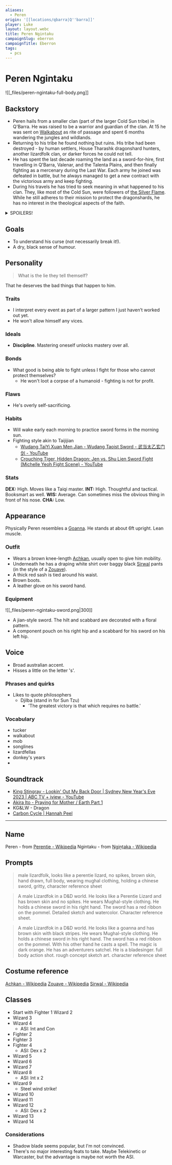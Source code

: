 ```yaml
---
aliases:
  - Peren
origin: '[[locations/qbarra|Q''barra]]'
player: Luke
layout: layout.webc
title: Peren Ngintaku
campaignSlug: eberron
campaignTitle: Eberron
tags:
  - pcs
---
```

# Peren Ngintaku

![[_files/peren-ngintaku-full-body.png]]

## Backstory

- Peren hails from a smaller clan (part of the larger Cold Sun tribe) in Q'Barra. He was raised to be a warrior and guardian of the clan. At 15 he was sent on [Walkabout](https://en.wikipedia.org/wiki/Walkabout) as rite of passage and spent 6 months wandering the jungles and wildlands.
- Returning to his tribe he found nothing but ruins. His tribe had been destroyed - by human settlers, House Tharashk dragonshard hunters, another lizardfolk clan, or darker forces he could not tell.
- He has spent the last decade roaming the land as a sword-for-hire, first travelling in Q'Barra, Valenar, and the Talenta Plains, and then finally fighting as a mercenary during the Last War. Each army he joined was defeated in battle, but he always managed to get a new contract with the victorious army and keep fighting.
- During his travels he has tried to seek meaning in what happened to his clan. They, like most of the Cold Sun, were followers of [the Silver Flame](https://eberron.fandom.com/wiki/Church_of_the_Silver_Flame). While he still adheres to their mission to protect the dragonshards, he has no interest in the theological aspects of the faith.

<details>
  <summary>SPOILERS!</summary>
  <h3>Cursed</h3>
  <p>When I was younger, he was bragging/lying about finding and defeating some Fey warrior (maybe the Forgotten Prince or one of his lackies) in the jungle. I managed to insult the archfey known as the Forgotten Prince. He cursed me so that people often ignore me and no one gives me credit for any of my good deeds or accomplishments, though everyone remembers my mistakes. There must be some way to break the curse, but I don’t know what it is. I have proficiency in Deception.</p>
</details>

## Goals

- To understand his curse (not necessarily break it!).
- A dry, black sense of humour.

## Personality

> What is the lie they tell themself?

That he deserves the bad things that happen to him.

### Traits

- I interpret every event as part of a larger pattern I just haven’t worked out yet. 
- He won't allow himself any vices.

### Ideals

- **Discipline**. Mastering oneself unlocks mastery over all.

### Bonds

- What good is being able to fight unless I fight for those who cannot protect themselves?
	- He won't loot a corpse of a humanoid - fighting is not for profit.

### Flaws

- He's overly self-sacrificing.

### Habits

- Will wake early each morning to practice sword forms in the morning sun.
- Fighting style akin to Taijijian
	- [Wudang TaiYi Xuan Men Jian - Wudang Taoist Sword - 武当太乙玄门剑 - YouTube](https://www.youtube.com/watch?v=EH5SOZCue3Y)
	- [Crouching Tiger, Hidden Dragon: Jen vs. Shu Lien Sword Fight (Michelle Yeoh Fight Scene) - YouTube](https://www.youtube.com/watch?v=DzkhVVFRIIg)

### Stats

**DEX:** High. Moves like a Taiqi master.
**INT:** High. Thoughtful and tactical. Booksmart as well.
**WIS:** Average. Can sometimes miss the obvious thing in front of his nose.
**CHA:** Low.

## Appearance

Physically Peren resembles a [Goanna](https://en.wikipedia.org/wiki/Goanna). He stands at about 6ft upright. Lean muscle.

### Outfit

- Wears a brown knee-length [Achkan](https://en.wikipedia.org/wiki/Achkan), usually open to give him mobility.
- Underneath he has a draping white shirt over baggy black [Sirwal](https://en.wikipedia.org/wiki/Sirwal) pants (in the style of a [Zouave](https://en.wikipedia.org/wiki/Zouave)).
- A thick red sash is tied around his waist.
- Brown boots.
- A leather glove on his sword hand.

### Equipment

![[_files/peren-ngintaku-sword.png|300]]
- A jian-style sword. The hilt and scabbard are decorated with a floral pattern.
- A component pouch on his right hip and a scabbard for his sword on his left hip.

## Voice

- Broad australian accent.
- Hisses a little on the letter 's'.

### Phrases and quirks

- Likes to quote philosophers
	- Djilba (stand in for Sun Tzu)
		- 'The greatest victory is that which requires no battle.'

### Vocabulary

- tucker
- walkabout
- mob
- songlines
- lizardfellas
- donkey's years
- 


## Soundtrack

- [King Stingray - Lookin' Out My Back Door | Sydney New Year's Eve 2023 | ABC TV + iview - YouTube](https://www.youtube.com/watch?v=aLF62gBveIc)
- [Akira Ito - Praying for Mother / Earth Part 1](https://kankyongaku.bandcamp.com/track/praying-for-mother-earth-part-1)
- KG&LW - Dragon
- [Carbon Cycle | Hannah Peel](https://hannahpeelmusic.bandcamp.com/track/carbon-cycle)

---
## Name

Peren - from [Perentie - Wikipedia](https://en.wikipedia.org/wiki/Perentie)
Ngintaku - from [Ngiṉṯaka - Wikipedia](https://en.wikipedia.org/wiki/Ngi%E1%B9%89%E1%B9%AFaka)

## Prompts

> male lizardfolk, looks like a perentie lizard, no spikes, brown skin, hand drawn, full body, wearing mughal clothing, holding a chinese sword, gritty, character reference sheet

> A male Lizardfok in a D&D world. He looks like a Perentie Lizard and has brown skin and no spikes. He wears Mughal-style clothing. He holds a chinese sword in his right hand. The sword has a red ribbon on the pommel. Detailed sketch and watercolor. Character reference sheet.

> A male Lizardfok in a D&D world. He looks like a goanna and has brown skin with black stripes. He wears Mughal-style clothing. He holds a chinese sword in his right hand. The sword has a red ribbon on the pommel. With his other hand he casts a spell. The magic is dark orange. He has an adventurers satchel. He is a bladesinger. full body action shot. rough concept sketch art. character reference sheet


## Costume reference

[Achkan - Wikipedia](https://en.wikipedia.org/wiki/Achkan)
[Zouave - Wikipedia](https://en.wikipedia.org/wiki/Zouave)
[Sirwal - Wikipedia](https://en.wikipedia.org/wiki/Sirwal)

## Classes

- Start with Fighter 1 Wizard 2
- Wizard 3
- Wizard 4
	- ASI: Int and Con
- Fighter 2
- Fighter 3
- Fighter 4
	- ASI: Dex x 2
- Wizard 5 
- Wizard 6
- Wizard 7
- Wizard 8
	- ASI: Int x 2
- Wizard 9
	- Steel wind strike!
- Wizard 10
- Wizard 11
- Wizard 12
	- ASI: Dex x 2
- Wizard 13
- Wizard 14

### Considerations

- Shadow blade seems popular, but I'm not convinced.
- There's no major interesting feats to take. Maybe Telekinetic or Warcaster, but the advantage is maybe not worth the ASI.
